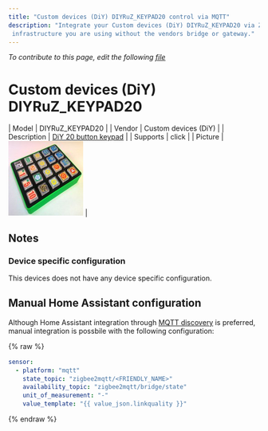 ```yaml
---
title: "Custom devices (DiY) DIYRuZ_KEYPAD20 control via MQTT"
description: "Integrate your Custom devices (DiY) DIYRuZ_KEYPAD20 via Zigbee2mqtt with whatever smart home
 infrastructure you are using without the vendors bridge or gateway."
---
```


*To contribute to this page, edit the following
[file](https://github.com/Koenkk/zigbee2mqtt.io/blob/master/docs/devices/DIYRuZ_KEYPAD20.md)*

# Custom devices (DiY) DIYRuZ_KEYPAD20

| Model | DIYRuZ_KEYPAD20  |
| Vendor  | Custom devices (DiY)  |
| Description | [DiY 20 button keypad](http://modkam.ru/?p=1114) |
| Supports | click |
| Picture | ![Custom devices (DiY) DIYRuZ_KEYPAD20](../images/devices/DIYRuZ_KEYPAD20.jpg) |

## Notes


### Device specific configuration
This devices does not have any device specific configuration.


## Manual Home Assistant configuration
Although Home Assistant integration through [MQTT discovery](../integration/home_assistant) is preferred,
manual integration is possbile with the following configuration:


{% raw %}
```yaml
sensor:
  - platform: "mqtt"
    state_topic: "zigbee2mqtt/<FRIENDLY_NAME>"
    availability_topic: "zigbee2mqtt/bridge/state"
    unit_of_measurement: "-"
    value_template: "{{ value_json.linkquality }}"
```
{% endraw %}


